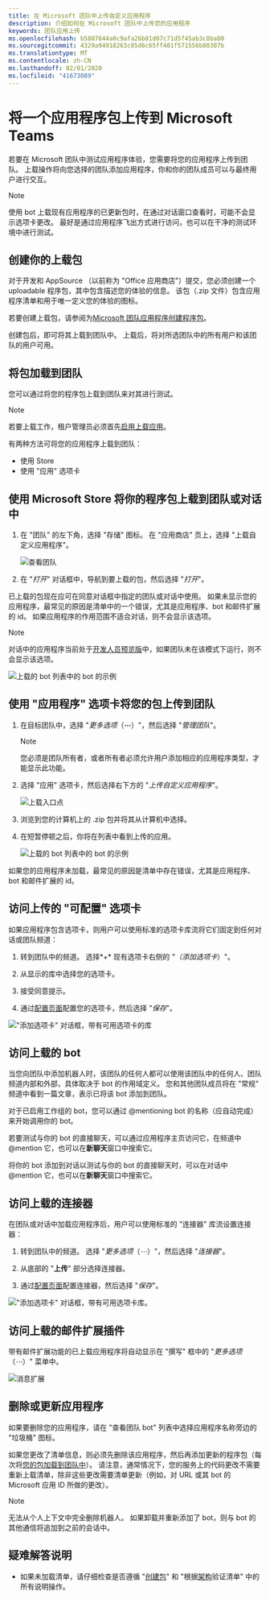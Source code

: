 ```yaml
---
title: 在 Microsoft 团队中上传自定义应用程序
description: 介绍如何在 Microsoft 团队中上传您的应用程序
keywords: 团队应用上传
ms.openlocfilehash: b5807644a0c9afa26b81d07c71d5f45ab3c8ba00
ms.sourcegitcommit: 4329a94918263c85d6c65ff401f571556b80307b
ms.translationtype: MT
ms.contentlocale: zh-CN
ms.lasthandoff: 02/01/2020
ms.locfileid: "41673089"
---
```

# <a name="upload-an-app-package-to-microsoft-teams"></a>将一个应用程序包上传到 Microsoft Teams

若要在 Microsoft 团队中测试应用程序体验，您需要将您的应用程序上传到团队。 上载操作将向您选择的团队添加应用程序，你和你的团队成员可以与最终用户进行交互。

> [!NOTE]
> 使用 bot 上载现有应用程序的已更新包时，在通过对话窗口查看时，可能不会显示选项卡更改。 最好是通过应用程序飞出方式进行访问，也可以在干净的测试环境中进行测试。

## <a name="create-your-upload-package"></a>创建你的上载包

对于开发和 AppSource （以前称为 "Office 应用商店"）提交，您必须创建一个 uploadable 程序包，其中包含描述您的体验的信息。 该包（.zip 文件）包含应用程序清单和用于唯一定义您的体验的图标。

若要创建上载包，请参阅为[Microsoft 团队应用程序创建程序包](~/concepts/build-and-test/apps-package.md)。

创建包后，即可将其上载到团队中。 上载后，将对所选团队中的所有用户和该团队的用户可用。

## <a name="load-your-package-into-teams"></a>将包加载到团队

您可以通过将您的程序包上载到团队来对其进行测试。

> [!NOTE]
> 若要上载工作，租户管理员必须首先[启用上载应用](/microsoftteams/admin-settings)。

有两种方法可将您的应用程序上载到团队：

* 使用 Store
* 使用 "应用" 选项卡

## <a name="upload-your-package-into-a-team-or-conversation-using-the-store"></a>使用 Microsoft Store 将你的程序包上载到团队或对话中

1. 在 "团队" 的左下角，选择 "存储" 图标。 在 "应用商店" 页上，选择 "上载自定义应用程序"。

   ![查看团队](~/assets/images/store-upload-a-custom-app.png)

2. 在 "*打开*" 对话框中，导航到要上载的包，然后选择 "*打开*"。

已上载的包现在应可在同意对话框中指定的团队或对话中使用。 如果未显示您的应用程序，最常见的原因是清单中的一个错误，尤其是应用程序、bot 和邮件扩展的 id。 如果应用程序的作用范围不适合对话，则不会显示该选项。

>[!NOTE]
> 对话中的应用程序当前处于[开发人员预览版](~/resources/dev-preview/developer-preview-intro.md)中，如果团队未在该模式下运行，则不会显示该选项。

![上载的 bot 列表中的 bot 的示例](~/assets/images/botinlist.jpg)

## <a name="upload-your-package-into-a-team-using-the-apps-tab"></a>使用 "应用程序" 选项卡将您的包上传到团队

1. 在目标团队中，选择 "*更多选项*（**&#8943;**）"，然后选择 "*管理团队*"。

   > [!NOTE]
   > 您必须是团队所有者，或者所有者必须允许用户添加相应的应用程序类型，才能显示此功能。

2. 选择 "应用" 选项卡，然后选择右下方的 "*上传自定义应用程序*"。

   ![上载入口点](~/assets/images/uploadACustomApp.png)

3. 浏览到您的计算机上的 .zip 包并将其从计算机中选择。

4. 在短暂停顿之后，你将在列表中看到上传的应用。

   ![上载的 bot 列表中的 bot 的示例](~/assets/images/botinlist.jpg)

如果您的应用程序未加载，最常见的原因是清单中存在错误，尤其是应用程序、bot 和邮件扩展的 id。

## <a name="accessing-your-uploaded-configurable-tab"></a>访问上传的 "可配置" 选项卡

如果应用程序包含选项卡，则用户可以使用标准的选项卡库流将它们固定到任何对话或团队频道：

1. 转到团队中的频道。 选择*+* 现有选项卡右侧的 *"（添加选项卡*）"。

2. 从显示的库中选择您的选项卡。

3. 接受同意提示。

4. 通过[配置页面](~/tabs/how-to/create-tab-pages/configuration-page.md)配置您的选项卡，然后选择 "*保存*"。

  !["添加选项卡" 对话框，带有可用选项卡的库](~/assets/images/tab_gallery.png)

## <a name="accessing-your-uploaded-bot"></a>访问上载的 bot

当您向团队中添加机器人时，该团队的任何人都可以使用该团队中的任何人、团队频道内部和外部，具体取决于 bot 的作用域定义。 您和其他团队成员将在 "常规" 频道中看到一篇文章，表示已将该 bot 添加到团队。

对于已启用工作组的 bot，您可以通过 @mentioning bot 的名称（应自动完成）来开始调用你的 bot。

若要测试与你的 bot 的直接聊天，可以通过应用程序主页访问它，在频道中 @mention 它，也可以在**新聊天**窗口中搜索它。

将你的 bot 添加到对话以测试与你的 bot 的直接聊天时，可以在对话中 @mention 它，也可以在**新聊天**窗口中搜索它。

## <a name="accessing-your-uploaded-connector"></a>访问上载的连接器

在团队或对话中加载应用程序后，用户可以使用标准的 "连接器" 库流设置连接器：

1. 转到团队中的频道。 选择 "*更多选项*（*&#8943;*）"，然后选择 "*连接器*"。

2. 从底部的 "**上传**" 部分选择连接器。

3. 通过[配置页面](~/webhooks-and-connectors/how-to/connectors-creating.md)配置连接器，然后选择 "*保存*"。

  !["添加选项卡" 对话框，带有可用选项卡库。](~/assets/images/connector_gallery.png)

## <a name="accessing-your-uploaded-messaging-extension"></a>访问上载的邮件扩展插件

带有邮件扩展功能的已上载应用程序将自动显示在 "撰写" 框中的 "*更多选项*（*&#8943;*）" 菜单中。

![消息扩展](~/assets/images/compose-extensions/cesampleapp.png)

## <a name="removing-or-updating-your-app"></a>删除或更新应用程序

如果要删除您的应用程序，请在 "查看团队 bot" 列表中选择应用程序名称旁边的 "垃圾桶" 图标。

如果您更改了清单信息，则必须先删除该应用程序，然后再添加更新的程序包（每次将[您的包加载到团队中](#load-your-package-into-teams)）。 请注意，通常情况下，您的服务上的代码更改不需要重新上载清单，除非这些更改需要清单更新（例如，对 URL 或其 bot 的 Microsoft 应用 ID 所做的更改）。

> [!NOTE]
> 无法从个人上下文中完全删除机器人。 如果卸载并重新添加了 bot，则与 bot 的其他通信将追加到之前的会话中。

## <a name="troubleshooting-notes"></a>疑难解答说明

* 如果未加载清单，请仔细检查是否遵循 "[创建包](~/concepts/build-and-test/apps-package.md)" 和 "根据[架构](~/resources/schema/manifest-schema.md)验证清单" 中的所有说明操作。

